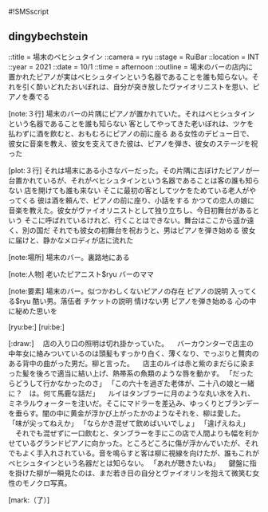 #!SMSscript

## dingybechstein

::title = 場末のベヒシュタイン
::camera = ryu
::stage = RuiBar
::location = INT
::year = 2021
::date = 10/1
::time = afternoon
::outline = 場末のバーの店内に置かれたピアノが実はベヒシュタインという名器であることを誰も知らない。それを引く酔いどれたおいぼれは、自分が突き放したヴァイオリニストを思い、ピアノを奏でる

[note:３行]
場末のバーの片隅にピアノが置かれていた。それはベヒシュタインという名器であることを誰も知らない
客としてやってきた老いぼれは、ツケを払わずに酒を飲むと、おもむろにピアノの前に座る
ある女性のデビュー日で、彼女に音楽を教え、彼女を支えてきた彼は、ピアノを弾き、彼女のステージを祝った

[plot:３行]
それは場末にある小さなバーだった。その片隅に古ぼけたピアノが一台置かれているが、それがベヒシュタインという名器であることは客の誰も知らない
店を開けても誰も来ない
そこに最初の客としてツケをためている老人がやってくる
彼は酒を頼んで、ピアノの前に座り、小話をする
かつての恋人の娘に音楽を教えた。彼女がヴァイオリニストとして独り立ちし、今日初舞台があるという
そこに呼ばれているけれど、行くことはできない。舞台はここから遥か遠く、別の国だ
それでも彼女の初舞台を祝おうと、男はピアノを弾き始める
彼女に届けと、静かなメロディが店に流れた

[note:場所]
場末のバー。裏路地にある

[note:人物]
老いたピアニスト$ryu
バーのママ

[note:要素]
場末のバー。似つかわしくないピアノの存在
ピアノの説明
入ってくる$ryu
酷い男。落伍者
チケットの説明
情けない男
ピアノを弾き始める
心の中に秘めた思いを

[ryu:be:]
[rui:be:]

[:draw:]
　店の入り口の照明は切れ掛かっていた。
　バーカウンターで店主の中年女に絡みついているのは頭髪もすっかり白く、薄くなり、でっぷりと贅肉のある背中の曲がった男だ。柳と言った。
　店主のルイは赤と紫のまだらに染まった髪を後ろで適当に結い上げ、熱帯系の魚類のような唇を動かす。
「だったらどうして行かなかったのさ」
「この六十を過ぎた老体が、二十八の娘と一緒に？　は。何て馬鹿な話だ」
　ルイはタンブラーに月のような丸い氷を入れ、ミネラルウォーターを注いだ。そこにマドラーを差込み、ゆっくりとブランデーを垂らす。闇の中に黄金が浮かび上がったかのようなそれを、柳は愛した。
「味が尖ってねえか」
「ならかき混ぜて飲めばいいでしょ」
「違げえねえ」
　それでも混ぜずに一口飲むと、タンブラーを手にこの店で人間よりも幅を利かせているグランドピアノに向かった。ところどころに傷が浮かんでいたが、それでもよく手入れされている。音を鳴らすと客は柳に視線を向けたが、誰もこれがベヒシュタインという名器だとは知らない。
「あれが聴きたいね」
　鍵盤に指を掛けた柳が一瞬見たのは、まだ若き日の自分とヴァイオリンを抱えて微笑む女性のモノクロ写真。

[mark:（了）]
